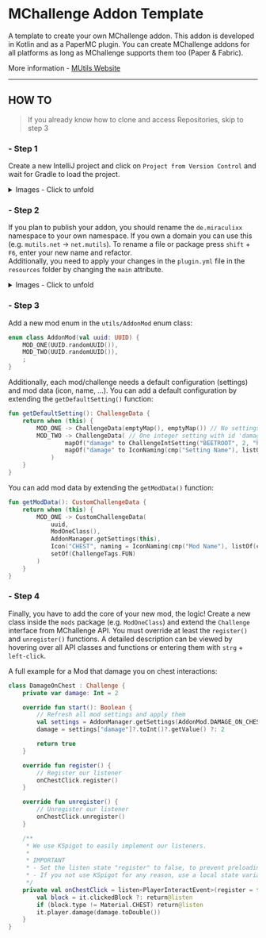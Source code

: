 # MChallenge Addon Template
A template to create your own MChallenge addon. 
This addon is developed in Kotlin and as a PaperMC plugin.
You can create MChallenge addons for all platforms as long as MChallenge supports them too (Paper & Fabric).

More information - [MUtils Website](https://mutils.net)

---

## HOW TO
>If you already know how to clone and access Repositories, skip to step 3

### - Step 1
Create a new IntelliJ project and click on `Project from Version Control` and wait for Gradle to load the project.<br>
<details><summary>Images - Click to unfold</summary>
<img src="https://static.mutils.de/img/Tutorial-CreateVC.png" width="60%" />
</details>

### - Step 2
If you plan to publish your addon, you should rename the ``de.miraculixx`` namespace to your own namespace. If you own a domain you can use this (e.g. ``mutils.net`` -> ``net.mutils``).
To rename a file or package press ``shift`` + `F6`, enter your new name and refactor.<br>
Additionally, you need to apply your changes in the `plugin.yml` file in the ``resources`` folder by changing the `main` attribute.
<details><summary>Images - Click to unfold</summary>
Rename a package or file<br>
<img src="https://static.mutils.de/img/Tutorial-Rename.png" width="50%"><br>---<br>
Change the main attribute<br>
<img src="https://static.mutils.de/img/Tutorial-PluginYML.png" width="50%"><br>

</details>

### - Step 3
Add a new mod enum in the ``utils/AddonMod`` enum class:
```kotlin
enum class AddonMod(val uuid: UUID) {
    MOD_ONE(UUID.randomUUID()),
    MOD_TWO(UUID.randomUUID()),
    ;
}
```
Additionally, each mod/challenge needs a default configuration (settings) and mod data (icon, name, ...). 
You can add a default configuration by extending the ``getDefaultSetting()`` function:
````kotlin
fun getDefaultSetting(): ChallengeData {
    return when (this) {
        MOD_ONE -> ChallengeData(emptyMap(), emptyMap()) // No settings
        MOD_TWO -> ChallengeData( // One integer setting with id 'damage'
                mapOf("damage" to ChallengeIntSetting("BEETROOT", 2, "hp", min = 1, max = 20)), // Setting data
                mapOf("damage" to IconNaming(cmp("Setting Name"), listOf(cmp("Setting Lore")))), // Setting display
            )
    }
}
````
You can add mod data by extending the ``getModData()`` function:
````kotlin
fun getModData(): CustomChallengeData {
    return when (this) {
        MOD_ONE -> CustomChallengeData(
            uuid,
            ModOneClass(),
            AddonManager.getSettings(this),
            Icon("CHEST", naming = IconNaming(cmp("Mod Name"), listOf(cmp("Mod Description")))),
            setOf(ChallengeTags.FUN)
        )
    }
}
````

### - Step 4
Finally, you have to add the core of your new mod, the logic! Create a new class inside the ``mods`` package (e.g. `ModOneClass`) and extend the `Challenge` interface from MChallenge API.
You must override at least the ``register()`` and `unregister()` functions. A detailed description can be viewed by hovering over all API classes and functions or entering them with `strg` + `left-click`.

A full example for a Mod that damage you on chest interactions:
````kotlin
class DamageOnChest : Challenge {
    private var damage: Int = 2

    override fun start(): Boolean {
        // Refresh all mod settings and apply them
        val settings = AddonManager.getSettings(AddonMod.DAMAGE_ON_CHEST_CLICK).settings
        damage = settings["damage"]?.toInt()?.getValue() ?: 2

        return true
    }

    override fun register() {
        // Register our listener
        onChestClick.register()
    }

    override fun unregister() {
        // Unregister our listener
        onChestClick.unregister()
    }

    /**
     * We use KSpigot to easily implement our listeners.
     * 
     * IMPORTANT
     * - Set the listen state "register" to false, to prevent preloading the listener!
     * - If you not use KSpigot for any reason, use a local state variable that toggles on and off in [register] and [unregister] and check the state at the start of your listener
     */
    private val onChestClick = listen<PlayerInteractEvent>(register = false) {
        val block = it.clickedBlock ?: return@listen
        if (block.type != Material.CHEST) return@listen
        it.player.damage(damage.toDouble())
    }
}
````
